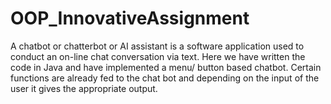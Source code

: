 # OOP_InnovativeAssignment
A chatbot or chatterbot or AI assistant is a software application used to conduct an on-line chat conversation via text.    Here we have written the code in Java and have implemented a menu/ button based chatbot. Certain functions are already fed to the chat bot and depending on the input of the user it gives the appropriate output. 
